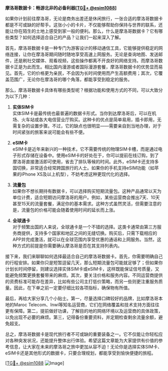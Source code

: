**摩洛哥数据卡：畅游北非的必备利器[[TG💪+ @esim1088](https://t.me/s/esim1088)]**

如果你计划前往摩洛哥，无论是商务出差还是休闲旅行，一张合适的摩洛哥数据卡都是不可或缺的好帮手。这张小小的卡片，不仅能够帮助你保持与世界的联系，还能让你在陌生的土地上感受到家一般的便利。那么，什么是摩洛哥数据卡？它有哪些类型？如何选择适合自己的产品？让我们一起来深入了解。

首先，摩洛哥数据卡是一种专门为游客设计的移动通信工具，它能够提供稳定的网络连接，让你在摩洛哥期间随时随地享受高速上网服务。无论是查询地图、发送邮件，还是刷社交媒体、观看视频，这些操作都离不开良好的网络支持。而摩洛哥数据卡正是为此而生。相比国内漫游或者国际漫游套餐，摩洛哥数据卡的优势显而易见。首先，它的价格更为亲民，不会因为长时间使用而产生高额费用；其次，它覆盖范围广，无论你在摩洛哥的哪个角落，都能享受到稳定的服务。

那么，摩洛哥数据卡具体有哪些类型呢？根据功能和使用方式的不同，可以大致分为以下几种：

1. **实体SIM卡**  
   实体SIM卡是最传统也最普遍的数据卡形式。当你到达摩洛哥后，可以在机场、火车站或各大电信营业厅购买。这种卡的优点是简单易用，插卡即用，无需复杂的设置步骤。不过，它的缺点也很明显——需要亲自到当地办理，对于时间紧张的旅客来说可能会有些不便。

2. **eSIM卡**  
   eSIM卡是近年来新兴的一种技术，它不需要传统的物理SIM卡槽，而是通过电子形式存储在设备中。使用eSIM卡的好处在于，你可以提前在线订购，到了摩洛哥直接激活即可使用，省去了排队等候的时间。此外，eSIM卡还支持多国切换，非常适合经常跨国旅行的人士。如果你的手机支持eSIM功能（如苹果的iPhone XS及以上机型），不妨考虑这种更现代化的选择。

3. **流量包**  
   如果你不想长期持有数据卡，可以选择购买短期流量包。这种产品通常以天为单位计费，适合短期访问摩洛哥的用户。例如，某些运营商会推出7天、10天甚至15天的流量套餐，满足你的基本需求。这种方式虽然灵活，但需要注意的是，流量包的价格可能会随着使用时间的延长而上涨。

4. **全球通卡**  
   对于频繁出国的人来说，全球通卡是一个不错的选择。这类卡通常由第三方服务商提供，支持多个国家和地区之间的无缝切换。购买后，只需下载相应的APP并完成激活，就可以在全球范围内享受优惠的通话和上网服务。当然，这种方式的前提是你需要确认摩洛哥是否在其支持列表内。

接下来，我们来聊聊如何选择最适合自己的摩洛哥数据卡。首先，你需要明确自己的行程安排。如果你只是短暂逗留几天，那么短期流量包可能就足够了；但如果你计划长时间停留，则建议选择实体SIM卡或eSIM卡，这样既能保证信号质量，又能避免频繁更换套餐带来的麻烦。其次，要关注价格和服务内容。不同运营商提供的资费标准可能存在差异，比如有些公司主打低价策略，而另一些则更注重服务质量。因此，在下单之前一定要仔细比较各项指标，确保物有所值。

最后，再给大家分享几个小贴士。第一，尽量选择口碑较好的品牌，比如摩洛哥本地的Maroc Telecom、Inwi等知名运营商，它们在网络覆盖和技术支持方面往往更有保障。第二，提前做好功课，了解目的地的网络环境以及运营商的具体政策，以免出现不必要的麻烦。第三，记得备份重要资料，并定期检查剩余流量余额，避免超支。

总之，摩洛哥数据卡是现代旅行者不可或缺的重要装备之一。它不仅能让你轻松应对各种突发状况，还能提升整体出行体验。希望这篇文章能为大家提供有价值的参考信息，让大家在未来的摩洛哥之旅中更加从容不迫！无论你是选择实体SIM卡、eSIM卡还是其他形式的数据卡，只要合理规划，都能享受到愉快便捷的旅程。

[[TG💪+ @esim1088](https://t.me/s/esim1088) ![Image](https://i.postimg.cc/4NQfJmqS/Snipaste-2025-05-13-00-14-12.png)]